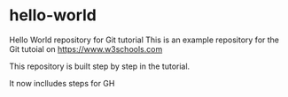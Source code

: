 # hello-world
Hello World repository for Git tutorial
This is an example repository for the Git tutoial on https://www.w3schools.com

This repository is built step by step in the tutorial.

It now inclludes steps for GH
